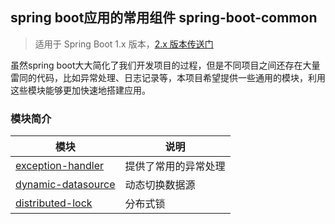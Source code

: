 ## spring boot应用的常用组件  spring-boot-common

> 适用于 Spring Boot 1.x 版本，[2.x 版本传送门](https://github.com/schhx/spring-boot-common)

虽然spring boot大大简化了我们开发项目的过程，但是不同项目之间还存在大量雷同的代码，比如异常处理、日志记录等，本项目希望提供一些通用的模块，利用这些模块能够更加快速地搭建应用。

### 模块简介

模块 | 说明
---|---
[exception-handler](https://github.com/schhx/spring-boot-common/tree/1.x/master/exception-handler)  | 提供了常用的异常处理
[dynamic-datasource](https://github.com/schhx/spring-boot-common/tree/1.x/master/dynamic-datasource)  | 动态切换数据源
[distributed-lock](https://github.com/schhx/spring-boot-common/tree/1.x/master/distributed-lock)  | 分布式锁


